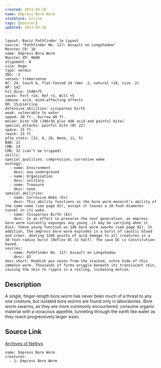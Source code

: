 ```yaml
---
created: 2023-04-28
name: Empress Bore Worm
statblock: inline
tags: [monster]
updated: 2023-04-28
---
```

```statblock
layout: Basic Pathfinder 1e Layout
source: "Pathfinder No. 117: Assault on Longshadow"
Monster_CR: 10
name: Empress Bore Worm
Monster_XP: 9600
alignment: N
size: Huge
type: vermin
INI: -2
senses: tremorsense
AC: 24, touch 6, flat-footed 24 (dex -2, natural +18, size -2)
HP: 142
hit_dice: 15d8+75
saves: Fort +14, Ref +3, Will +5
immune: acid, mind-affecting effects
DR: 15/piercing
defensive_abilities: viviparous birth
weak: vulnerable to water
speed: 30 ft., burrow 40 ft.
melee: bite +20 (3d6+16 plus 4d6 acid and painful bite)
special_attacks: painful bite (DC 22)
space: 15 ft.
reach: 15 ft.
pf1e_stats: [32, 6, 20, None, 11, 5]
BAB: 11
CMB: 24
CMD: 32 (can’t be tripped)
skills: 
special_qualities: compression, corrosive wake
ecology:
  - name: Environment
    desc: any underground
  - name: Organisation
    desc: solitary
  - name: Treasure
    desc: none
special_abilities:
  - name: Corrosive Wake (Ex)
    desc: This ability functions as the bore worm monarch’s ability of the same name (see page 82), except it leaves a 10-foot-diameter tunnel in its wake.
  - name: Viviparous Birth (Ex)
    desc: In an effort to preserve the next generation, an empress bore worm violently expunges any young .it may be carrying when it dies; these young function as 1d6 bore worm swarms (see page 82). In addition, the empress bore worm explodes in a burst of caustic blood and ichor, dealing 12d6 points of acid damage to all creatures in a 30-foot-radius burst (Reflex DC 22 half). The save DC is Constitution-based.
sources:
  - name: Pathfinder No. 117: Assault on Longshadow
    desc: 82
desc_short: Reddish pus oozes from the stained, ochre hide of this immense worm. Thousands of forms wriggle beneath its translucent skin, causing the skin to ripple in a roiling, sickening motion.
```
## Description
A single, finger-length bore worm has never been much of a threat to any one creature, but isolated bore worms are found only in laboratories. Bore worm swarms, as they are more commonly encountered, consume organic material with a voracious appetite, tunneling through the earth like water as they reach progressively larger sizes.
## Source Link
[Archives of Nethys](https://aonprd.com/MonsterDisplay.aspx?ItemName=Empress%20Bore%20Worm)
```encounter-table
name: Empress Bore Worm
creatures:
  - 1: Empress Bore Worm
```
